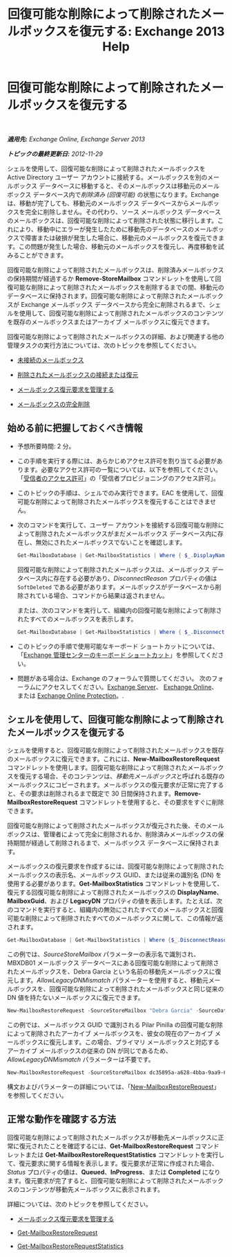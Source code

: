 ﻿---
title: '回復可能な削除によって削除されたメールボックスを復元する: Exchange 2013 Help'
TOCTitle: 回復可能な削除によって削除されたメールボックスを復元する
ms:assetid: 4f3f5ce4-9d12-4ed8-9f70-d8a6aa8a1b2e
ms:mtpsurl: https://technet.microsoft.com/ja-jp/library/JJ863435(v=EXCHG.150)
ms:contentKeyID: 50555776
ms.date: 04/24/2018
mtps_version: v=EXCHG.150
ms.translationtype: HT
---

# 回復可能な削除によって削除されたメールボックスを復元する

 

_**適用先:** Exchange Online, Exchange Server 2013_

_**トピックの最終更新日:** 2012-11-29_

シェルを使用して、回復可能な削除によって削除されたメールボックスを Active Directory ユーザー アカウントに接続する。メールボックスを別のメールボックス データベースに移動すると、そのメールボックスは移動元のメールボックス データベース内で*削除済み (回復可能)* の状態になります。Exchange は、移動が完了しても、移動元のメールボックス データベースからメールボックスを完全に削除しません。その代わり、ソース メールボックス データベースのメールボックスは、回復可能な削除によって削除された状態に移行します。これにより、移動中にエラーが発生したために移動先のデータベースのメールボックスで障害または破損が発生した場合に、移動元のメールボックスを復元できます。この問題が発生した場合、移動元のメールボックスを復元し、再度移動を試みることができます。

回復可能な削除によって削除されたメールボックスは、削除済みメールボックスの保持期間が経過するか **Remove-StoreMailbox** コマンドレットを使用して回復可能な削除によって削除されたメールボックスを削除するまでの間、移動元のデータベースに保持されます。回復可能な削除によって削除されたメールボックスが Exchange メールボックス データベースから完全に削除されるまで、シェルを使用して、回復可能な削除によって削除されたメールボックスのコンテンツを既存のメールボックスまたはアーカイブ メールボックスに復元できます。

回復可能な削除によって削除されたメールボックスの詳細、および関連する他の管理タスクの実行方法については、次のトピックを参照してください。

  - [未接続のメールボックス](disconnected-mailboxes-exchange-2013-help.md)

  - [削除されたメールボックスの接続または復元](connect-or-restore-a-deleted-mailbox-exchange-2013-help.md)

  - [メールボックス復元要求を管理する](manage-mailbox-restore-requests-exchange-2013-help.md)

  - [メールボックスの完全削除](permanently-delete-a-mailbox-exchange-2013-help.md)

## 始める前に把握しておくべき情報

  - 予想所要時間: 2 分。

  - この手順を実行する際には、あらかじめアクセス許可を割り当てる必要があります。必要なアクセス許可の一覧については、以下を参照してください。「[受信者のアクセス許可](recipients-permissions-exchange-2013-help.md)」の「受信者プロビジョニングのアクセス許可」。

  - このトピックの手順は、シェルでのみ実行できます。EAC を使用して、回復可能な削除によって削除されたメールボックスを復元することはできません。

  - 次のコマンドを実行して、ユーザー アカウントを接続する回復可能な削除によって削除されたメールボックスがまだメールボックス データベース内に存在し、無効にされたメールボックスでないことを確認します。
    
    ```powershell
    Get-MailboxDatabase | Get-MailboxStatistics | Where { $_.DisplayName -eq "<display name>" } | fl DisplayName,DisconnectReason,DisconnectDate
    ```
    
    回復可能な削除によって削除されたメールボックスは、メールボックス データベース内に存在する必要があり、*DisconnectReason* プロパティの値は `SoftDeleted` である必要があります。メールボックスがデータベースから削除されている場合、コマンドから結果は返されません。
    
    または、次のコマンドを実行して、組織内の回復可能な削除によって削除されたすべてのメールボックスを表示します。
    
    ```powershell
    Get-MailboxDatabase | Get-MailboxStatistics | Where { $_.DisconnectReason -eq "SoftDeleted" } | fl DisplayName,DisconnectReason,DisconnectDate
    ```

  - このトピックの手順で使用可能なキーボード ショートカットについては、「[Exchange 管理センターのキーボード ショートカット](keyboard-shortcuts-in-the-exchange-admin-center-exchange-online-protection-help.md)」を参照してください。

  - 問題がある場合は、Exchange のフォーラムで質問してください。 次のフォーラムにアクセスしてください。[Exchange Server](https://go.microsoft.com/fwlink/p/?linkid=60612)、 [Exchange Online](https://go.microsoft.com/fwlink/p/?linkid=267542)、 または [Exchange Online Protection](https://go.microsoft.com/fwlink/p/?linkid=285351)。.

## シェルを使用して、回復可能な削除によって削除されたメールボックスを復元する

シェルを使用すると、回復可能な削除によって削除されたメールボックスを既存のメールボックスに復元できます。これには、**New-MailboxRestoreRequest** コマンドレットを使用します。回復可能な削除によって削除されたメールボックスを復元する場合、そのコンテンツは、*移動先メールボックス*と呼ばれる既存のメールボックスにコピーされます。メールボックスの復元要求が正常に完了すると、その要求は削除されるまで既定で 30 日間保持されます。**Remove-MailboxRestoreRequest** コマンドレットを使用すると、その要求をすぐに削除できます。

回復可能な削除によって削除されたメールボックスが復元された後、そのメールボックスは、管理者によって完全に削除されるか、削除済みメールボックスの保持期間が経過して削除されるまで、メールボックス データベースに保持されます。

メールボックスの復元要求を作成するには、回復可能な削除によって削除されたメールボックスの表示名、メールボックス GUID、または従来の識別名 (DN) を使用する必要があります。**Get-MailboxStatistics** コマンドレットを使用して、復元する回復可能な削除によって削除されたメールボックスの **DisplayName**、**MailboxGuid**、および **LegacyDN** プロパティの値を表示します。たとえば、次のコマンドを実行すると、組織内の無効にされたすべてのメールボックスと回復可能な削除によって削除されたすべてのメールボックスに関して、この情報が返されます。

```powershell
Get-MailboxDatabase | Get-MailboxStatistics | Where {$_.DisconnectReason -eq "SoftDeleted"} | fl DisplayName,MailboxGuid,LegacyDN,Database
```

この例では、*SourceStoreMailbox* パラメーターの表示名で識別され、MBXDB01 メールボックス データベースにある回復可能な削除によって削除されたメールボックスを、Debra Garcia という名前の移動先メールボックスに復元します。*AllowLegacyDNMismatch* パラメーターを使用すると、移動元メールボックスを、回復可能な削除によって削除されたメールボックスと同じ従来の DN 値を持たないメールボックスに復元できます。

```powershell
New-MailboxRestoreRequest -SourceStoreMailbox "Debra Garcia" -SourceDatabase MBXDB01 -TargetMailbox "Debra Garcia" -AllowLegacyDNMismatch
```

この例では、メールボックス GUID で識別される Pilar Pinilla の回復可能な削除によって削除されたアーカイブ メールボックスを、彼女の現在のアーカイブ メールボックスに復元します。この場合、プライマリ メールボックスと対応するアーカイブ メールボックスの従来の DN が同じであるため、*AllowLegacyDNMismatch* パラメーターは不要です。

```powershell
New-MailboxRestoreRequest -SourceStoreMailbox dc35895a-a628-4bba-9aa9-650f5cdb9ae7 -SourceDatabase MBXDB02 -TargetMailbox pilarp@contoso.com -TargetIsArchive
```

構文およびパラメーターの詳細については、「[New-MailboxRestoreRequest](https://technet.microsoft.com/ja-jp/library/ff829875\(v=exchg.150\))」を参照してください。

## 正常な動作を確認する方法

回復可能な削除によって削除されたメールボックスが移動先メールボックスに正常に復元されたことを確認するには、**Get-MailboxRestoreRequest** コマンドレットまたは **Get-MailboxRestoreRequestStatistics** コマンドレットを実行して、復元要求に関する情報を表示します。復元要求が正常に作成された場合、*Status* プロパティの値は、**Queued**、**InProgress**、または **Completed** になります。復元要求が完了すると、回復可能な削除によって削除されたメールボックスのコンテンツが移動先メールボックスに表示されます。

詳細については、次のトピックを参照してください。

  - [メールボックス復元要求を管理する](manage-mailbox-restore-requests-exchange-2013-help.md)

  - [Get-MailboxRestoreRequest](https://technet.microsoft.com/ja-jp/library/ff829907\(v=exchg.150\))

  - [Get-MailboxRestoreRequestStatistics](https://technet.microsoft.com/ja-jp/library/ff829912\(v=exchg.150\))

